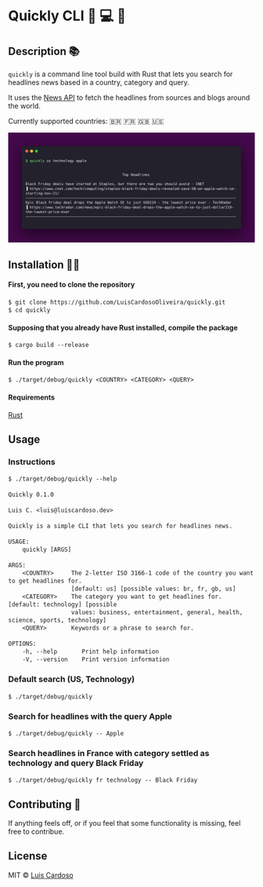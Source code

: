 # Quickly CLI 📰 💻 🚀

## Description 📚

`quickly` is a command line tool build with Rust that lets you search for headlines news based in a country, category and query.

It uses the [News API](https://newsapi.org/) to fetch the headlines from sources
and blogs around the world.

Currently supported countries: 🇧🇷 🇫🇷 🇬🇧 🇺🇸

![screenshot of gh pr status](./assets/carbon.png)

## Installation 👷‍♀️

#### First, you need to clone the repository

```
$ git clone https://github.com/LuisCardosoOliveira/quickly.git
$ cd quickly
```

#### Supposing that you already have Rust installed, compile the package

```
$ cargo build --release
```

#### Run the program

```
$ ./target/debug/quickly <COUNTRY> <CATEGORY> <QUERY>
```

#### Requirements

[Rust](https://www.rust-lang.org/tools/install)

## Usage

### Instructions

```
$ ./target/debug/quickly --help

Quickly 0.1.0

Luis C. <luis@luiscardoso.dev>

Quickly is a simple CLI that lets you search for headlines news.

USAGE:
    quickly [ARGS]

ARGS:
    <COUNTRY>     The 2-letter ISO 3166-1 code of the country you want to get headlines for.
                  [default: us] [possible values: br, fr, gb, us]
    <CATEGORY>    The category you want to get headlines for. [default: technology] [possible
                  values: business, entertainment, general, health, science, sports, technology]
    <QUERY>       Keywords or a phrase to search for.

OPTIONS:
    -h, --help       Print help information
    -V, --version    Print version information
```

### Default search (US, Technology)

```
$ ./target/debug/quickly
```

### Search for headlines with the query Apple

```
$ ./target/debug/quickly -- Apple
```

### Search headlines in France with category settled as technology and query Black Friday

```
$ ./target/debug/quickly fr technology -- Black Friday
```

## Contributing 🤖

If anything feels off, or if you feel that some functionality is missing, feel
free to contribue.

## License

MIT © [Luis Cardoso](https://twitter.com/LuisFCCO)
